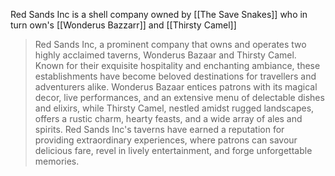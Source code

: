 Red Sands Inc is a shell company owned by [[The Save Snakes]] who in turn own's [[Wonderus Bazzarr]] and [[Thirsty Camel]]

>   Red Sands Inc, a prominent company that owns and operates two highly acclaimed taverns, Wonderus Bazaar and Thirsty Camel. Known for their exquisite hospitality and enchanting ambiance, these establishments have become beloved destinations for travellers and adventurers alike. Wonderus Bazaar entices patrons with its magical decor, live performances, and an extensive menu of delectable dishes and elixirs, while Thirsty Camel, nestled amidst rugged landscapes, offers a rustic charm, hearty feasts, and a wide array of ales and spirits. Red Sands Inc's taverns have earned a reputation for providing extraordinary experiences, where patrons can savour delicious fare, revel in lively entertainment, and forge unforgettable memories.